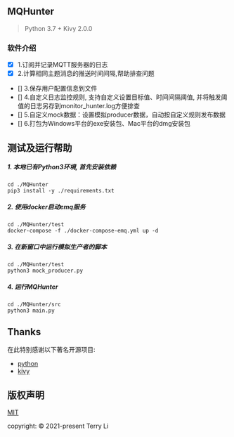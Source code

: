 ## MQHunter
> Python 3.7 + Kivy 2.0.0

### 软件介绍
- [x] 1.订阅并记录MQTT服务器的日志
- [x] 2.计算相同主题消息的推送时间间隔,帮助排查问题
- [] 3.保存用户配置信息到文件
- [] 4.自定义日志监控规则, 支持自定义设置目标值、时间间隔阈值, 并将触发阈值的日志另存到monitor_hunter.log方便排查
- [] 5.自定义mock数据：设置模拟producer数据，自动按自定义规则发布数据
- [] 6.打包为Windows平台的exe安装包、Mac平台的dmg安装包

## 测试及运行帮助
##### 1. 本地已有Python3环境, 首先安装依赖
```shell
cd ./MQHunter
pip3 install -y ./requirements.txt
```

##### 2. 使用docker启动emq服务

```shell
cd ./MQHunter/test
docker-compose -f ./docker-compose-emq.yml up -d
```

##### 3. 在新窗口中运行模拟生产者的脚本

```shell
cd ./MQHunter/test
python3 mock_producer.py
```

##### 4. 运行MQHunter
```shell
cd ./MQHunter/src
python3 main.py
```

## Thanks
在此特别感谢以下著名开源项目:
- [python](https://github.com/python/cpython)
- [kivy](https://github.com/kivy)


## 版权声明
[MIT](https://github.com/WenJieLife/WuKong/blob/main/LICENSE)

copyright: © 2021-present Terry Li